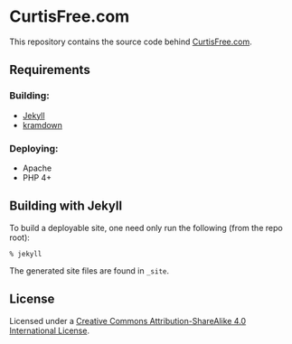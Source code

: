 CurtisFree.com
==============
This repository contains the source code behind [CurtisFree.com][site].

Requirements
------------

### Building:

* [Jekyll][jekyll]
* [kramdown][kramdown]

### Deploying:

* Apache
* PHP 4+

Building with Jekyll
--------------------
To build a deployable site, one need only run the following (from the repo root):

    % jekyll

The generated site files are found in `_site`.

License
-------

Licensed under a <a rel="license" href="http://creativecommons.org/licenses/by-sa/4.0/">
Creative Commons Attribution-ShareAlike 4.0 International License</a>.

[site]:     http://curtisfree.com
[jekyll]:   http://jekyllrb.com
[kramdown]: http://kramdown.rubyforge.org
